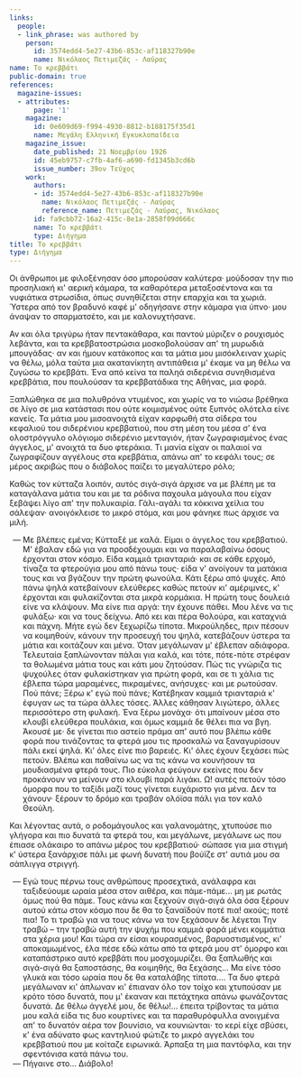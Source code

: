 ```yaml
---
links:
  people:
  - link_phrase: was authored by
    person:
      id: 3574edd4-5e27-43b6-853c-af118327b90e
      name: Νικόλαος Πετιμεζάς - Λαύρας
name: Το κρεββάτι
public-domain: true
references:
  magazine-issues:
  - attributes:
      page: '1'
    magazine:
      id: 0e609d69-f994-4930-8812-b188175f35d1
      name: Μεγάλη Ελληνική Εγκυκλοπαίδεια
    magazine_issue:
      date_published: 21 Νοεμβρίου 1926
      id: 45eb9757-c7fb-4af6-a690-fd1345b3cd6b
      issue_number: 39ον Τεύχος
    work:
      authors:
      - id: 3574edd4-5e27-43b6-853c-af118327b90e
        name: Νικόλαος Πετιμεζάς - Λαύρας
        reference_name: Πετιμεζάς - Λαύρας, Νικόλαος
      id: fa9cbb72-16a2-415c-8e1a-2858f09d666c
      name: Το κρεββάτι
      type: Διήγημα
title: Το κρεββάτι
type: Διήγημα
---
```


<main class="content" itemprop="text">
<p>Οι άνθρωποι με φιλοξένησαν όσο μπορούσαν καλύτερα· μούδοσαν την πιο προσηλιακή κι' αερική κάμαρα, τα καθαρότερα
μεταξοσέντονα και τα νυφιάτικα στρωσίδια, όπως συνηθίζεται στην επαρχία και τα χωριά. Ύστερα από τον βραδυνό καφέ μ'
οδηγήσανε στην κάμαρα για ύπνο· μου άναψαν το σπαρματσέτο, και με καλονυχτήσανε.</p>

<p>Αν και όλα τριγύρω ήταν πεντακάθαρα, και παντού μύριζεν ο ρουχισμός λεβάντα, και τα κρεββατοστρώσια μοσκοβολούσαν απ' τη
μυρωδιά μπουγάδας· αν και ήμουν κατάκοπος και τα μάτια μου μισόκλειναν χωρίς να θέλω, μόλα ταύτα μια ακατανίκητη
αντιπάθεια μ' έκαμε να μη θέλω να ζυγώσω το κρεββάτι. Ένα από κείνα τα παληά σιδερένια συνηθισμένα κρεββάτια, που
πουλούσαν τα κρεββατάδικα της Αθήνας, μια φορά.</p>

<p>Ξαπλώθηκα σε μια πολυθρόνα ντυμένος, και χωρίς να το νιώσω βρέθηκα σε λίγο σε μια κατάστασι που ούτε κοιμισμένος ούτε
ξυπνός ολότελα είνε κανείς. Τα μάτια μου μισοανοιχτά είχαν καρφωθή στα σίδερα του κεφαλιού του σιδερένιου κρεββατιού,
που στη μέση του μέσα σ' ένα ολοστρόγγυλο ολόγιομο σιδερένιο μενταγιόν, ήταν ζωγραφισμένος ένας άγγελος, μ' ανοιχτά τα
δυο φτεράκια. Τι μανία είχαν οι παλαιοί να ζωγραφίζουν αγγέλους στα κρεββάτια, απάνω απ' το κεφάλι τους; σε μέρος
ακριβώς που ο διάβολος παίζει το μεγαλύτερο ρόλο;</p>

<p>Καθώς τον κύτταζα λοιπόν, αυτός σιγά-σιγά άρχισε να με βλέπη με τα καταγάλανα μάτια του και με τα ρόδινα παχουλα μάγουλα
που είχαν ξεβάψει λίγο απ' την πολυκαιρία. Γάλι-αγάλι τα κόκκινα χείλια του σάλεψαν· ανοιγόκλεισε το μικρό στόμα, και
μου φάνηκε πως άρχισε να μιλή.</p>

<ol style="list-style-type: '&mdash; '">
  <li>
    Με βλέπεις εμένα; Κύτταξέ με καλά. Είμαι ο άγγελος του κρεββατιού. Μ' έβαλαν εδώ για να προσδέχουμαι και να
    παραλαβαίνω όσους έρχονται στον κόσμο. Είδα καμμιά τριανταριά· και σε κάθε ερχομό, τίναζα τα φτερούγια μου από πάνω
    τους· είδα ν' ανοίγουν τα ματάκια τους και να βγάζουν την πρώτη φωνούλα. Κάτι ξέρω από ψυχές. Από πάνω ψηλά
    κατεβαίνουν ελεύθερες καθώς πετούν κι' αμέριμνες, κ' έρχονται και φυλακίζονται στα μικρά κορμάκια. Η πρώτη τους
    δουλειά είνε να κλάψουν. Μα είνε πια αργά: την έχουνε πάθει. Μου λένε να τις φυλάξω· και να τους δείχνω. Από κει και
    πέρα θολούρα, και καταχνιά και πάχνη. Μήτε εγώ δεν ξεχωρίζω τίποτα. Μικρούληδες, πριν πέσουν να κοιμηθούν, κάνουν
    την προσευχή του ψηλά, κατεβάζουν ύστερα τα μάτια και κοιτάζουν και μένα. Όταν μεγάλωναν μ' έβλεπαν αδιάφορα.
    Τελευταία ξαπλώνονταν πάλαι για καλά, και τότε, πότε-πότε στρέφαν τα θολωμένα μάτια τους και κάτι μου ζητούσαν. Πώς
    τις γνώριζα τις ψυχούλες όταν φυλακίστηκαν για πρώτη φορά, και σε τι χάλια τις έβλεπα τώρα μαραμένες, πικραμένες,
    ανήσυχες· και με ρωτούσαν. Πού πάνε; Ξέρω κ' εγώ πού πάνε; Κατέβηκαν καμμιά τριανταριά κ' έφυγαν ως τα τώρα άλλες
    τόσες. Άλλες κάθησαν λιγώτερο, άλλες περισσότερο στη φυλακή. Ένα ξέρω μονάχα· ότι μπαίνουν μέσα στο κλουβί ελεύθερα
    πουλάκια, και όμως καμμιά δε θέλει πια να βγη. Άκουσέ με· δε γίνεται πιο αστείο πράμα απ' αυτό που βλέπω κάθε φορά
    που τινάζοντας τα φτερά μου τις προσκαλώ να ξαναγυρίσουν πάλι εκεί ψηλά. Κι' όλες είνε πιο βαρειές. Κι' όλες έχουν
    ξεχάσει πώς πετούν. Βλέπω και παθαίνω ως να τις κάνω να κουνήσουν τα μουδιασμένα φτερά τους. Πιο εύκολα φεύγουν
    εκείνες που δεν προκάνουν να μείνουν στο κλουβί παρά λιγάκι. Ω! αυτές πετούν τόσο όμορφα που το ταξίδι μαζί τους
    γίνεται ευχάριστο για μένα. Δεν τα χάνουν· ξέρουν το δρόμο και τραβάν ολόϊσα πάλι για τον καλό Θεούλη.
  </li>
</ol>

<p>Και λέγοντας αυτά, ο ροδομάγουλος και γαλανομάτης, χτυπούσε πιο γλήγορα και πιο δυνατά τα φτερά του, και μεγάλωνε,
μεγάλωνε ως που έπιασε ολάκαιρο το απάνω μέρος του κρεββατιού· σώπασε για μια στιγμή κ' ύστερα ξανάρχισε πάλι με φωνή
δυνατή που βούϊζε στ' αυτιά μου σα σάπλιγγα στριγγή.</p>

<ol style="list-style-type: '&mdash; '">
  <li>
    Εγώ τους πέρνω τους ανθρώπους προσεχτικά, ανάλαφρα και ταξιδεύουμε ωραία μέσα στον αιθέρα, και πάμε-πάμε... μη με
    ρωτάς όμως πού θα πάμε. Τους κάνω και ξεχνούν σιγά-σιγά όλα όσα ξέρουν αυτού κάτω στον κόσμο που δε θα το ξαναϊδούν
    ποτέ πια! ακούς; ποτέ πια! Το τι τραβώ για να τους κάνω να τον ξεχάσουν δε λέγεται Την τραβώ &ndash; την τραβώ αυτή
    την ψυχήμ που καμμιά φορά μένει κομμάτια στα χέρια μου! Και τώρα αν είσαι κουρασμένος, βαρυοστισμένος, κι'
    αποκαμωμένος, έλα πέσε εδώ κάτω από τα φτερά μου στ' όμορφο και καταπάστρικο αυτό κρεββάτι που μοσχομυρίζει. Θα
    ξαπλωθής και σιγά-σιγά θα ξαποστάσης, θα κοιμηθής, θα ξεχάσης... Μα είνε τόσο γλυκά και τόσο ωραία που δε θα
    καταλάβης τίποτα.... Τα δυο φτερά μεγάλωναν κι' άπλωναν κι' έπιαναν όλο τον τοίχο και χτυπούσαν με κρότο τόσο
    δυνατά, που μ' έκαναν και πετάχτηκα απάνω φωνάζοντας δυνατά. Δε θέλω άγγελέ μου, δε θέλω!... έπειτα τρίβοντας τα
    μάτια μου καλά είδα τις δυο κουρτίνες και τα παραθυρόφυλλα ανοιγμένα απ' το δυνατόν αέρα τον βουνίσιο, να
    κουνιώνται· το κερί είχε σβύσει, κ' ένα αδύνατο φως καντηλιού φώτιζε το μικρό αγγελάκι του κρεββατιού που με κοίταζε
    ειρωνικά. Άρπαξα τη μια παντόφλα, και την σφεντόνισα κατά πάνω του.
  </li>
  <li>Πήγαινε στο... Διάβολο!</li>
</ol>
</main>
